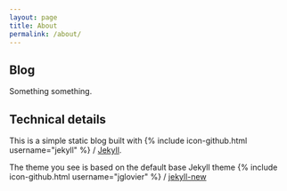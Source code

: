 ```yaml
---
layout: page
title: About
permalink: /about/
---
```


## Blog

Something something.

## Technical details

This is a simple static blog built with
{% include icon-github.html username="jekyll" %} /
[Jekyll](https://github.com/jekyll/jekyll).

The theme you see is based on the default base Jekyll theme
{% include icon-github.html username="jglovier" %} /
[jekyll-new](https://github.com/jglovier/jekyll-new)

